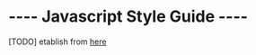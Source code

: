 ---- Javascript Style Guide ----
================================


[TODO] etablish from [here](https://github.com/feross/standard)
